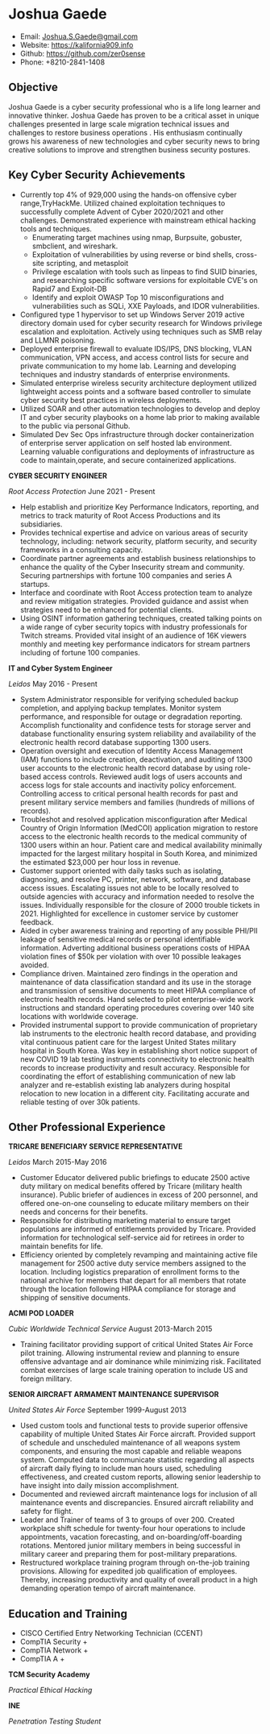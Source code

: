 Joshua Gaede 
============
* Email: Joshua.S.Gaede@gmail.com
* Website: https://kalifornia909.info
* Github: https://github.com/zer0sense
* Phone: +8210-2841-1408


Objective
---------

Joshua Gaede is a cyber security professional who is a life long learner and innovative thinker. Joshua Gaede has proven to be a critical asset in unique challenges presented in large scale migration technical issues and challenges to restore business operations . His enthusiasm continually grows his awareness of new technologies and cyber security news to bring creative solutions to improve and strengthen business security postures. 

### 


Key Cyber Security Achievements
----------

* Currently top 4% of 929,000 using the hands-on offensive cyber range,TryHackMe. Utilized chained exploitation techniques to successfully complete Advent of Cyber 2020/2021 and other challenges. Demonstrated experience with  mainstream ethical hacking tools and techniques.
	* Enumerating target machines using nmap, Burpsuite, gobuster, smbclient, and wireshark.
	* Exploitation of vulnerabilities by using reverse or bind shells, cross-site scripting, and metasploit
	* Privilege escalation with tools such as linpeas to find SUID binaries, and researching specific software versions for exploitable CVE's on Rapid7 and Exploit-DB
	* Identify and exploit OWASP Top 10 misconfigurations and vulnerabilities such as SQLi, XXE Payloads, and IDOR vulnerabilities.
* Configured type 1 hypervisor to set up Windows Server 2019 active directory domain used for cyber security research for Windows privilege escalation and exploitation. Actively using techniques such as SMB relay and LLMNR poisoning. 
* Deployed enterprise firewall to evaluate IDS/IPS, DNS blocking, VLAN communication, VPN access, and access control lists for secure and private communication to my home lab. Learning and developing techniques and industry standards of enterprise environments.
* Simulated enterprise wireless security architecture deployment utilized lightweight access points and a software based controller to simulate cyber security best practices in wireless deployments.
* Utilized SOAR and other automation technologies to develop and deploy IT and cyber security playbooks on a home lab prior to making available to the public via personal Github.
* Simulated Dev Sec Ops infrastructure through docker containerization of enterprise server application on self hosted lab environment. Learning valuable configurations and deployments of infrastructure as code to maintain,operate, and secure containerized applications.


__CYBER SECURITY ENGINEER__ 

_Root Access Protection_ June 2021 - Present

* Help establish and prioritize Key Performance Indicators, reporting, and metrics to track maturity of Root Access Productions and its subsidiaries. 
* Provides technical expertise and advice on various areas of security technology, including: network security, platform security, and security frameworks in a consulting capacity.
* Coordinate partner agreements and establish business relationships to enhance the quality of the Cyber Insecurity stream and community. Securing partnerships with fortune 100 companies and series A startups.
* Interface and coordinate with Root Access protection team to analyze and review mitigation strategies. Provided guidance and assist when strategies need to be enhanced for potential clients.
* Using OSINT information gathering techniques, created talking points on a wide range of cyber security topics with industry professionals for Twitch streams. Provided vital insight of an audience of 16K viewers monthly and meeting key performance indicators for stream partners including of fortune 100 companies.

__IT and Cyber System Engineer__ 

_Leidos_ May 2016 - Present 

* System Administrator responsible for verifying scheduled backup completion, and applying backup templates. Monitor system performance, and responsible for outage or degradation reporting. Accomplish functionality and confidence tests for storage server and database functionality ensuring system reliability and availability of the electronic health record database supporting 1300 users. 
* Operation oversight and execution of Identity Access Management (IAM) functions to include creation, deactivation, and auditing of 1300 user accounts to the electronic health record database by using role-based access controls. Reviewed audit logs of users accounts and access logs for stale accounts and inactivity policy enforcement. Controlling access to critical personal health records for past and present military service members and families (hundreds of millions of records).
* Troubleshot and resolved application misconfiguration after Medical Country of Origin Information (MedCOI) application migration to restore access to the electronic health records to the medical community of 1300 users within an hour. Patient care and medical availability minimally impacted for the largest military hospital in South Korea, and minimized the estimated $23,000 per hour loss in revenue. 
* Customer support oriented with daily tasks such as isolating, diagnosing, and resolve PC, printer, network, software, and database access issues. Escalating issues not able to be locally resolved to outside agencies with accuracy and information needed to resolve the issues. Individually responsible for the closure of 2000 trouble tickets in 2021. Highlighted for excellence in customer service by customer feedback.
* Aided in cyber awareness training and reporting of any possible PHI/PII leakage of sensitive medical records or personal identifiable information. Adverting additional business operations costs of HIPAA violation fines of $50k per violation with over 10 possible leakages avoided.
* Compliance driven. Maintained zero findings in the operation and maintenance of data classification standard and its use in the storage and transmission of sensitive documents to meet HIPAA compliance of electronic health records. Hand selected to pilot enterprise-wide work instructions and standard operating procedures covering over 140 site locations with worldwide coverage. 
* Provided instrumental support to provide communication of proprietary lab instruments to the electronic health record database, and providing vital continuous patient care for the largest United States military hospital in South Korea. Was key in establishing short notice support of new COVID 19 lab testing instruments connectivity to electronic health records to increase productivity and result accuracy. Responsible for coordinating the effort of establishing communication of new lab analyzer and re-establish existing lab analyzers during hospital relocation to new location in a different city. Facilitating accurate and reliable testing of over 30k patients.

Other Professional Experience
------

__TRICARE BENEFICIARY SERVICE REPRESENTATIVE__

_Leidos_ March 2015-May 2016 

* Customer Educator delivered public briefings to educate 2500 active duty military on medical benefits offered by Tricare (military health insurance). Public briefer of audiences in excess of 200 personnel, and offered one-on-one counseling to educate military members on their needs and concerns for their benefits. 
* Responsible for distributing marketing material to ensure target populations are informed of entitlements provided by Tricare. Provided information for technological self-service aid for retirees in order to maintain benefits for life.  
* Efficiency oriented by completely revamping and maintaining active file management for 2500 active duty service members assigned to the location. Including logistics preparation of enrollment forms to the national archive for members that depart for all members that rotate through the location following HIPAA compliance for storage and shipping of sensitive documents. 

__ACMI POD LOADER__

_Cubic Worldwide Technical Service_ August 2013-March 2015 

* Training facilitator providing support of critical United States Air Force pilot training. Allowing instrumental review and planning to ensure offensive advantage and air dominance while minimizing risk. Facilitated combat exercises of large scale training operation to include US and foreign military.

__SENIOR AIRCRAFT ARMAMENT MAINTENANCE SUPERVISOR__

_United States Air Force_ September 1999-August 2013 

* Used custom tools and functional tests to provide superior offensive capability of multiple United States Air Force aircraft. Provided support of schedule and unscheduled maintenance of all weapons system components, and ensuring the most capable and reliable weapons system. Computed data to communicate statistic regarding all aspects of aircraft daily flying to include man hours used, scheduling effectiveness, and created custom reports, allowing senior leadership to have insight into daily mission accomplishment. 
* Documented and reviewed aircraft maintenance logs for inclusion of all maintenance events and discrepancies. Ensured aircraft reliability and safety for flight.
* Leader and Trainer of teams of 3 to groups of over 200. Created workplace shift schedule for twenty-four hour operations to include appointments, vacation forecasting, and on-boarding/off-boarding rotations. Mentored junior military members in being successful in military career and preparing them for post-military preparations. 
* Restructured workplace training program through on-the-job training provisions. Allowing for expedited job qualification of employees. Thereby, increasing productivity and quality of overall product in a high demanding operation tempo of aircraft maintenance. 

Education and Training 
--------------
* CISCO Certified Entry Networking Technician (CCENT)
* CompTIA Security +
* CompTIA Network +
* CompTIA A +

__TCM Security Academy__

_Practical Ethical Hacking_ 
  
__INE__

_Penetration Testing Student_ 